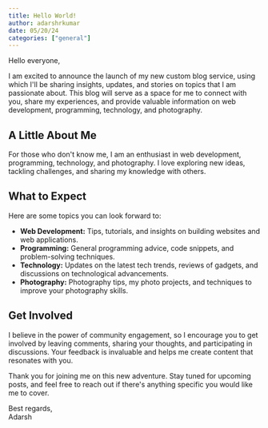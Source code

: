 ```yaml
---
title: Hello World!
author: adarshrkumar
date: 05/20/24
categories: ["general"]
---
```

Hello everyone,

I am excited to announce the launch of my new custom blog service, using which I'll be sharing insights, updates, and stories on topics that I am passionate about. This blog  will serve as a space for me to connect with you, share my experiences, and provide valuable information on web development, programming, technology, and photography.

## A Little About Me

For those who don't know me, I am an enthusiast in web development, programming, technology, and photography. I love exploring new ideas, tackling challenges, and sharing my knowledge with others. 

## What to Expect

Here are some topics you can look forward to:

- **Web Development:** Tips, tutorials, and insights on building websites and web applications.
- **Programming:** General programming advice, code snippets, and problem-solving techniques.
- **Technology:** Updates on the latest tech trends, reviews of gadgets, and discussions on technological advancements.
- **Photography:** Photography tips, my photo projects, and techniques to improve your photography skills.

## Get Involved

I believe in the power of community engagement, so I encourage you to get involved by leaving comments, sharing your thoughts, and participating in discussions. Your feedback is invaluable and helps me create content that resonates with you.

Thank you for joining me on this new adventure. Stay tuned for upcoming posts, and feel free to reach out if there's anything specific you would like me to cover.

Best regards,  
Adarsh